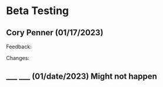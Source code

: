 # Beta Testing

## Cory Penner (01/17/2023)

Feedback:


Changes:


## ___ ___ (01/date/2023) Might not happen


